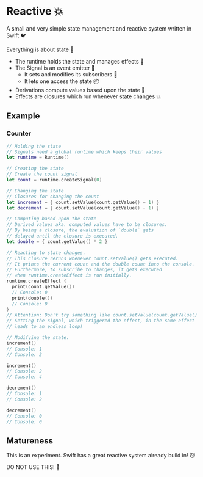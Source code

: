 # Reactive 💥

A small and very simple state management and reactive system written in Swift 🐦

Everything is about state 🤯

- The runtime holds the state and manages effects 🫡
- The Signal is an event emitter 📰
  - It sets and modifies its subscribers 🤔
  - It lets one access the state 📦
- Derivations compute values based upon the state 🧪
- Effects are closures which run whenever state changes 💥

## Example

### Counter

```swift
// Holding the state
// Signals need a global runtime which keeps their values
let runtime = Runtime()

// Creating the state
// Create the count signal
let count = runtime.createSignal(0)

// Changing the state
// Closures for changing the count
let increment = { count.setValue(count.getValue() + 1) }
let decrement = { count.setValue(count.getValue() - 1) }

// Computing based upon the state
// Derived values aka. computed values have to be closures.
// By being a closure, the evaluation of `double` gets
// delayed until the closure is executed.
let double = { count.getValue() * 2 }

// Reacting to state changes.
// This closure reruns whenever count.setValue() gets executed.
// It prints the current count and the double count into the console.
// Furthermore, to subscribe to changes, it gets executed 
// when runtime.createEffect is run initially.
runtime.createEffect {
  print(count.getValue())
  // Console: 0
  print(double())
  // Console: 0
}
// Attention: Don't try something like count.setValue(count.getValue() * 2) inside of effects!
// Setting the signal, which triggered the effect, in the same effect
// leads to an endless loop!

// Modifying the state.
increment()
// Console: 1
// Console: 2

increment()
// Console: 2
// Console: 4

decrement()
// Console: 1
// Console: 2

decrement()
// Console: 0
// Console: 0
```

## Matureness

This is an experiment. Swift has a great reactive system already build in! 😼

DO NOT USE THIS! 🙅
